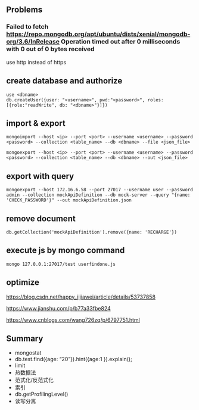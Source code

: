 ## Problems

### Failed to fetch https://repo.mongodb.org/apt/ubuntu/dists/xenial/mongodb-org/3.6/InRelease  Operation timed out after 0 milliseconds with 0 out of 0 bytes received

use http instead of https


## create database and authorize

    use <dbname>
    db.createUser({user: "<username>", pwd:"<password>", roles: [{role:"readWrite", db: "<dbname>"}]})

## import & export

    mongoimport --host <ip> --port <port> --username <username> --password <password> --collection <table_name> --db <dbname> --file <json_file>

    mongoexport --host <ip> --port <port> --username <username> --password <password> --collection <table_name> --db <dbname> --out <json_file>

## export with query

    mongoexport --host 172.16.6.58 --port 27017 --username user --password admin --collection mockApiDefinition --db mock-server --query "{name: 'CHECK_PASSWORD'}" --out mockApiDefinition.json

## remove document

    db.getCollection('mockApiDefinition').remove({name: 'RECHARGE'})

## execute js by mongo command

    mongo 127.0.0.1:27017/test userfindone.js



## optimize

https://blog.csdn.net/happy_jijiawei/article/details/53737858

https://www.jianshu.com/p/b77a33fbe824

https://www.cnblogs.com/wang726zq/p/6797751.html

## Summary

* mongostat
* db.test.find({age: “20”}).hint({age:1 }).explain(); 
* limit
* 热数据法
* 范式化/反范式化
* 索引
* db.getProfilingLevel()
* 读写分离